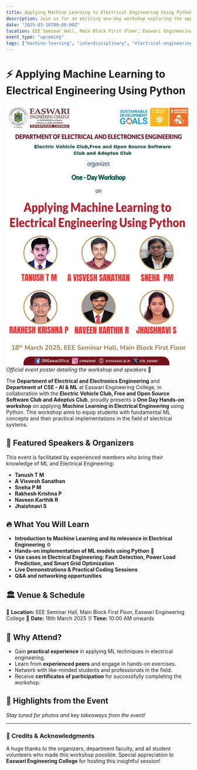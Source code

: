 ```yaml
---
title: Applying Machine Learning to Electrical Engineering Using Python
description: Join us for an exciting one-day workshop exploring the application of Machine Learning in Electrical Engineering using Python. 
date: "2025-03-18T09:00:00Z"
location: EEE Seminar Hall, Main Block First Floor, Easwari Engineering College
event_type: "upcoming"
tags: ["machine-learning", "interdisciplinary", "electrical-engineering", "workshop"]
---
```


# ⚡ Applying Machine Learning to Electrical Engineering Using Python

![Poster](https://raw.githubusercontent.com/tanush-em/adeptus-assets/master/uploads/EVENT003/poster.png)
*Official event poster detailing the workshop and speakers* 🎯

The **Department of Electrical and Electronics Engineering** and **Department of CSE - AI & ML** at Easwari Engineering College, in collaboration with the **Electric Vehicle Club, Free and Open Source Software Club and Adeptus Club**, proudly presents a **One Day Hands-on workshop** on applying **Machine Learning in Electrical Engineering** using Python. 
This workshop aims to equip students with fundamental ML concepts and their practical implementations in the field of electrical systems.

## 👥 Featured Speakers & Organizers

This event is facilitated by experienced members who bring their knowledge of ML and Electrical Engineering:

- **Tanush T M**
- **A Visvesh Sanathan**
- **Sneha P M**
- **Rakhesh Krishna P**
- **Naveen Karthik R**
- **Jhaishnavi S**

## 🔥 What You Will Learn

- **Introduction to Machine Learning and its relevance in Electrical Engineering** ⚙️
- **Hands-on implementation of ML models using Python** 🐍
- **Use cases in Electrical Engineering: Fault Detection, Power Load Prediction, and Smart Grid Optimization**
- **Live Demonstrations & Practical Coding Sessions**
- **Q&A and networking opportunities**

## 🏛️ Venue & Schedule

📍 **Location:** EEE Seminar Hall, Main Block First Floor, Easwari Engineering College
📅 **Date:** 18th March 2025
⏰ **Time:** 10:00 AM onwards

## 🚀 Why Attend?

- Gain **practical experience** in applying ML techniques in electrical engineering.
- Learn from **experienced peers** and engage in hands-on exercises.
- Network with like-minded students and professionals in the field.
- Receive **certificates of participation** for successfully completing the workshop.

## 📸 Highlights from the Event 

_Stay tuned for photos and key takeaways from the event!_

---

### 🙏 Credits & Acknowledgments

A huge thanks to the organizers, department faculty, and all student volunteers who made this workshop possible. Special appreciation to **Easwari Engineering College** for hosting this insightful session!
